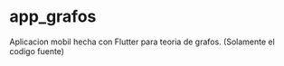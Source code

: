 # app_grafos
Aplicacion mobil hecha con Flutter para teoria de grafos. (Solamente el codigo fuente)
